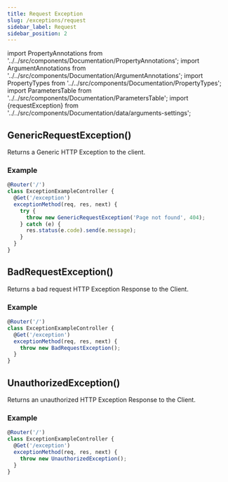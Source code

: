 ```yaml
---
title: Request Exception
slug: /exceptions/request
sidebar_label: Request
sidebar_position: 2
---
```


import PropertyAnnotations from '../../src/components/Documentation/PropertyAnnotations';
import ArgumentAnnotations from '../../src/components/Documentation/ArgumentAnnotations';
import PropertyTypes from '../../src/components/Documentation/PropertyTypes';
import ParametersTable from '../../src/components/Documentation/ParametersTable';
import {requestException} from '../../src/components/Documentation/data/arguments-settings';

## GenericRequestException(<ArgumentAnnotations args={requestException.genericRequest.constructor}/>)

Returns a Generic HTTP Exception to the client.

<ParametersTable args={requestException.genericRequest.constructor} />

### Example

```typescript
@Router('/')
class ExceptionExampleController {
  @Get('/exception')
  exceptionMethod(req, res, next) {
    try {
      throw new GenericRequestException('Page not found', 404);
    } catch (e) {
      res.status(e.code).send(e.message);
    }
  }
}
```

## BadRequestException(<ArgumentAnnotations args={requestException.badRequest.constructor}/>)

Returns a bad request HTTP Exception Response to the Client.

<ParametersTable args={requestException.badRequest.constructor} />

### Example

```typescript
@Router('/')
class ExceptionExampleController {
  @Get('/exception')
  exceptionMethod(req, res, next) {
    throw new BadRequestException();
  }
}
```

## UnauthorizedException(<ArgumentAnnotations args={requestException.unauthorizedRequest.constructor}/>)

Returns an unauthorized HTTP Exception Response to the Client.

<ParametersTable args={requestException.unauthorizedRequest.constructor} />

### Example

```typescript
@Router('/')
class ExceptionExampleController {
  @Get('/exception')
  exceptionMethod(req, res, next) {
    throw new UnauthorizedException();
  }
}
```
